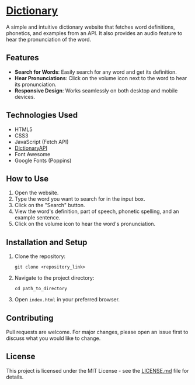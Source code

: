 # [Dictionary](https://kavya208.github.io/Dictionary/)

A simple and intuitive dictionary website that fetches word definitions, phonetics, and examples from an API. It also provides an audio feature to hear the pronunciation of the word.


## Features

- **Search for Words**: Easily search for any word and get its definition.
- **Hear Pronunciations**: Click on the volume icon next to the word to hear its pronunciation.
- **Responsive Design**: Works seamlessly on both desktop and mobile devices.

## Technologies Used

- HTML5
- CSS3
- JavaScript (Fetch API)
- [DictionaryAPI](https://dictionaryapi.dev/)
- Font Awesome
- Google Fonts (Poppins)

## How to Use

1. Open the website.
2. Type the word you want to search for in the input box.
3. Click on the "Search" button.
4. View the word's definition, part of speech, phonetic spelling, and an example sentence.
5. Click on the volume icon to hear the word's pronunciation.

## Installation and Setup

1. Clone the repository:
   ```
   git clone <repository_link>
   ```
2. Navigate to the project directory:
   ```
   cd path_to_directory
   ```
3. Open `index.html` in your preferred browser.

## Contributing

Pull requests are welcome. For major changes, please open an issue first to discuss what you would like to change.

## License

This project is licensed under the MIT License - see the [LICENSE.md](LICENSE.md) file for details.
